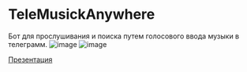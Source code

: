 # TeleMusickAnywhere

Бот для прослушивания и поиска путем голосового ввода музыки в телеграмм.
![image](https://github.com/EmilGoryachih/Tele-Musick-Anywhere/assets/83202732/abbadbd9-4d78-49a3-bf10-c370ab49fce9)
![image](https://github.com/EmilGoryachih/Tele-Musick-Anywhere/assets/83202732/e804a43b-dc08-4695-971b-639116d7772a)


[Презентация](https://github.com/EmilGoryachih/Tele-Musick-Anywhere/files/10538934/Tele.Musick.Anywhere.pdf)
